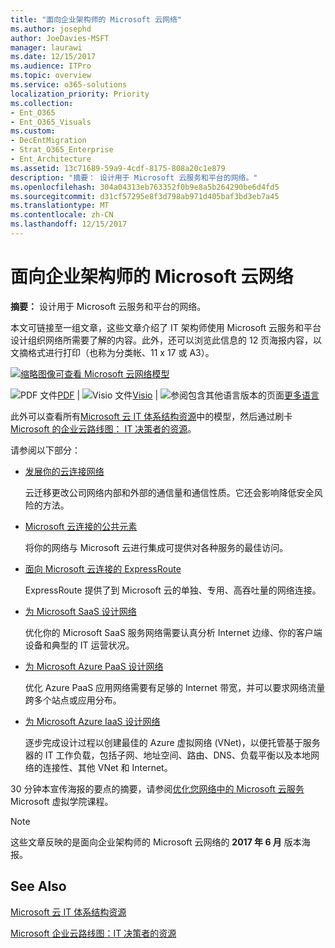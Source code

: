 ```yaml
---
title: "面向企业架构师的 Microsoft 云网络"
ms.author: josephd
author: JoeDavies-MSFT
manager: laurawi
ms.date: 12/15/2017
ms.audience: ITPro
ms.topic: overview
ms.service: o365-solutions
localization_priority: Priority
ms.collection:
- Ent_O365
- Ent_O365_Visuals
ms.custom:
- DecEntMigration
- Strat_O365_Enterprise
- Ent_Architecture
ms.assetid: 13c71689-59a9-4cdf-8175-808a20c1e879
description: "摘要： 设计用于 Microsoft 云服务和平台的网络。"
ms.openlocfilehash: 304a04313eb763352f0b9e8a5b264290be6d4fd5
ms.sourcegitcommit: d31cf57295e8f3d798ab971d405baf3bd3eb7a45
ms.translationtype: MT
ms.contentlocale: zh-CN
ms.lasthandoff: 12/15/2017
---
```

# <a name="microsoft-cloud-networking-for-enterprise-architects"></a>面向企业架构师的 Microsoft 云网络

 **摘要：** 设计用于 Microsoft 云服务和平台的网络。
  
本文可链接至一组文章，这些文章介绍了 IT 架构师使用 Microsoft 云服务和平台设计组织网络所需要了解的内容。此外，还可以浏览此信息的 12 页海报内容，以文摘格式进行打印（也称为分类帐、11 x 17 或 A3）。
  
[![缩略图像可查看 Microsoft 云网络模型](images/95e8ab6a-b4d0-4836-acc1-b0b77ebf46e6.png)  
](https://go.microsoft.com/fwlink/p/?linkid=842073)
  
![PDF 文件](images/ITPro_Other_PDFicon.png)[PDF](https://go.microsoft.com/fwlink/p/?linkid=842073) | ![Visio 文件](images/ITPro_Other_VisioIcon.jpg)[Visio](https://go.microsoft.com/fwlink/p/?linkid=842074) | ![参阅包含其他语言版本的页面](images/e16c992d-b0f8-48ae-bf44-db7a9fcaab9e.png)[更多语言](https://www.microsoft.com/download/details.aspx?id=54425)
  
此外可以查看所有[Microsoft 云 IT 体系结构资源](microsoft-cloud-it-architecture-resources.md)中的模型，然后通过刷卡[Microsoft 的企业云路线图： IT 决策者的资源](https://aka.ms/cloudarchitecture)。
  
请参阅以下部分：
  
- [发展你的云连接网络](evolving-your-network-for-cloud-connectivity.md)
    
    云迁移更改公司网络内部和外部的通信量和通信性质。它还会影响降低安全风险的方法。
    
- [Microsoft 云连接的公共元素](common-elements-of-microsoft-cloud-connectivity.md)
    
    将你的网络与 Microsoft 云进行集成可提供对各种服务的最佳访问。
    
- [面向 Microsoft 云连接的 ExpressRoute](expressroute-for-microsoft-cloud-connectivity.md)
    
    ExpressRoute 提供了到 Microsoft 云的单独、专用、高吞吐量的网络连接。
    
- [为 Microsoft SaaS 设计网络](designing-networking-for-microsoft-saas.md)
    
    优化你的 Microsoft SaaS 服务网络需要认真分析 Internet 边缘、你的客户端设备和典型的 IT 运营状况。
    
- [为 Microsoft Azure PaaS 设计网络](designing-networking-for-microsoft-azure-paas.md)
    
    优化 Azure PaaS 应用网络需要有足够的 Internet 带宽，并可以要求网络流量跨多个站点或应用分布。
    
- [为 Microsoft Azure IaaS 设计网络](designing-networking-for-microsoft-azure-iaas.md)
    
    逐步完成设计过程以创建最佳的 Azure 虚拟网络 (VNet)，以便托管基于服务器的 IT 工作负载，包括子网、地址空间、路由、DNS、负载平衡以及本地网络的连接性、其他 VNet 和 Internet。
    
30 分钟本宣传海报的要点的摘要，请参阅[优化您网络中的 Microsoft 云服务](https://mva.microsoft.com/en-US/training-courses/optimize-your-network-for-microsoft-cloud-offerings-17743)Microsoft 虚拟学院课程。
  
> [!NOTE]
> 这些文章反映的是面向企业架构师的 Microsoft 云网络的 **2017 年 6 月** 版本海报。
  
## <a name="see-also"></a>See Also

[Microsoft 云 IT 体系结构资源](microsoft-cloud-it-architecture-resources.md)

[Microsoft 企业云路线图：IT 决策者的资源](https://sway.com/FJ2xsyWtkJc2taRD)



